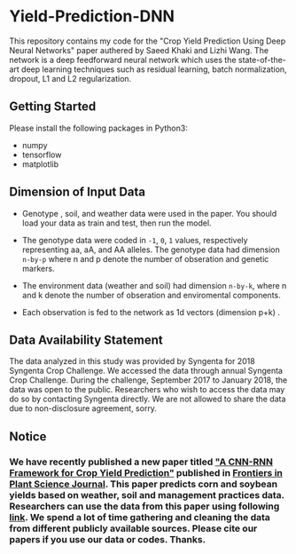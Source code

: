 # Yield-Prediction-DNN


This repository contains my code for the "Crop Yield Prediction Using Deep Neural Networks" paper authered by Saeed Khaki and Lizhi Wang. The network is a deep feedforward neural network which uses the state-of-the-art deep learning techniques such as residual learning, batch normalization, dropout, L1 and L2 regularization.


## Getting Started 

 Please install the following packages in Python3:
 
 
 - numpy 
 - tensorflow
 - matplotlib
 
 
 ## Dimension of Input Data
 
 - Genotype , soil, and weather data were used in the paper. You should load your data as train and test, then run the model.
 
 - The genotype data were coded in `-1`, `0`, `1` values, respectively representing aa, aA, and AA alleles. The genotype data had dimension `n-by-p` where n and p denote the number of obseration and genetic markers. 
 
 - The environment data (weather and soil) had dimension `n-by-k`, where n and k denote the number of obseration and enviromental components. 
 
 
 - Each observation is fed to the network as 1d vectors (dimension p+k) .
 

##  Data Availability Statement 

The data analyzed in this study was provided by Syngenta for 2018 Syngenta Crop Challenge. We accessed
the data through annual Syngenta Crop Challenge. During the challenge, September 2017 to January 2018,
the data was open to the public. Researchers who wish to access the data may do so by contacting Syngenta
directly. We are not allowed to share the data due to non-disclosure agreement, sorry.

## Notice

### We have recently published a new paper titled <a href="https://arxiv.org/abs/1911.09045" target="_blank">"A CNN-RNN Framework for Crop Yield Prediction"</a> published in <a href="https://www.frontiersin.org/articles/10.3389/fpls.2019.01750/abstract" target="_blank"> Frontiers in Plant Science Journal</a>. This paper predicts corn and soybean yields based on weather, soil and management practices data. Researchers can use the data from this paper using following <a href="https://github.com/saeedkhaki92/CNN-RNN-Yield-Prediction" target="_blank"> link</a>. We spend a lot of time gathering and cleaning the data from different publicly available sources. Please cite our papers if you use our data or codes. Thanks.


